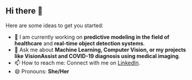 ## Hi there 👋

<!--
**Divyanshi-Joshi/Divyanshi-Joshi** is a ✨ _special_ ✨ repository because its `README.md` (this file) appears on your GitHub profile.
-->

Here are some ideas to get you started:

- 🔭 I am currently working on **predictive modeling in the field of healthcare** and **real-time object detection systems**.
- 💬 Ask me about **Machine Learning, Computer Vision, or my projects like VisionAssist and COVID-19 diagnosis using medical imaging**.
- 📫 How to reach me: Connect with me on [LinkedIn](https://www.linkedin.com/in/your-linkedin-profile).
- 😄 Pronouns: **She/Her**
